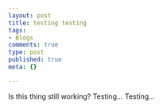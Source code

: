 ```yaml
--- 
layout: post
title: testing testing
tags: 
- Blogs
comments: true
type: post
published: true
meta: {}

---
```

Is this thing still working? Testing... Testing...

